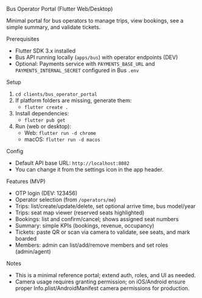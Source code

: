 Bus Operator Portal (Flutter Web/Desktop)

Minimal portal for bus operators to manage trips, view bookings, see a simple summary, and validate tickets.

Prerequisites
- Flutter SDK 3.x installed
- Bus API running locally (`apps/bus`) with operator endpoints (DEV)
- Optional: Payments service with `PAYMENTS_BASE_URL` and `PAYMENTS_INTERNAL_SECRET` configured in Bus `.env`

Setup
1) `cd clients/bus_operator_portal`
2) If platform folders are missing, generate them:
   - `flutter create .`
3) Install dependencies:
   - `flutter pub get`
4) Run (web or desktop):
   - Web: `flutter run -d chrome`
   - macOS: `flutter run -d macos`

Config
- Default API base URL: `http://localhost:8082`
- You can change it from the settings icon in the app header.

Features (MVP)
- OTP login (DEV: 123456)
- Operator selection (from `/operators/me`)
- Trips: list/create/update/delete, set optional arrive time, bus model/year
- Trips: seat map viewer (reserved seats highlighted)
- Bookings: list and confirm/cancel; shows assigned seat numbers
- Summary: simple KPIs (bookings, revenue, occupancy)
- Tickets: paste QR or scan via camera to validate, see seats, and mark boarded
- Members: admin can list/add/remove members and set roles (admin/agent)

Notes
- This is a minimal reference portal; extend auth, roles, and UI as needed.
 - Camera usage requires granting permission; on iOS/Android ensure proper Info.plist/AndroidManifest camera permissions for production.
